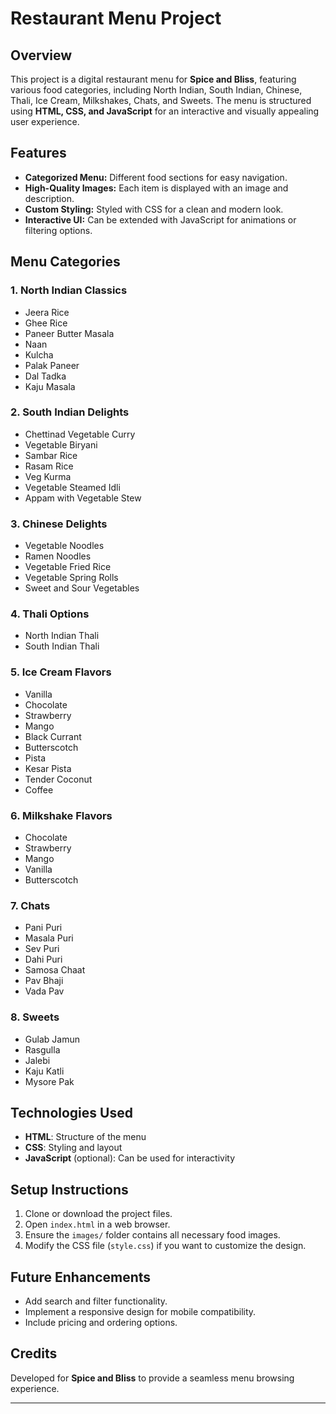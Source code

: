 # Restaurant Menu Project

## Overview
This project is a digital restaurant menu for **Spice and Bliss**, featuring various food categories, including North Indian, South Indian, Chinese, Thali, Ice Cream, Milkshakes, Chats, and Sweets. The menu is structured using **HTML, CSS, and JavaScript** for an interactive and visually appealing user experience.

## Features
- **Categorized Menu:** Different food sections for easy navigation.
- **High-Quality Images:** Each item is displayed with an image and description.
- **Custom Styling:** Styled with CSS for a clean and modern look.
- **Interactive UI:** Can be extended with JavaScript for animations or filtering options.

## Menu Categories
### 1. North Indian Classics
- Jeera Rice
- Ghee Rice
- Paneer Butter Masala
- Naan
- Kulcha
- Palak Paneer
- Dal Tadka
- Kaju Masala

### 2. South Indian Delights
- Chettinad Vegetable Curry
- Vegetable Biryani
- Sambar Rice
- Rasam Rice
- Veg Kurma
- Vegetable Steamed Idli
- Appam with Vegetable Stew

### 3. Chinese Delights
- Vegetable Noodles
- Ramen Noodles
- Vegetable Fried Rice
- Vegetable Spring Rolls
- Sweet and Sour Vegetables

### 4. Thali Options
- North Indian Thali
- South Indian Thali

### 5. Ice Cream Flavors
- Vanilla
- Chocolate
- Strawberry
- Mango
- Black Currant
- Butterscotch
- Pista
- Kesar Pista
- Tender Coconut
- Coffee

### 6. Milkshake Flavors
- Chocolate
- Strawberry
- Mango
- Vanilla
- Butterscotch

### 7. Chats
- Pani Puri
- Masala Puri
- Sev Puri
- Dahi Puri
- Samosa Chaat
- Pav Bhaji
- Vada Pav

### 8. Sweets
- Gulab Jamun
- Rasgulla
- Jalebi
- Kaju Katli
- Mysore Pak

## Technologies Used
- **HTML**: Structure of the menu
- **CSS**: Styling and layout
- **JavaScript** (optional): Can be used for interactivity

## Setup Instructions
1. Clone or download the project files.
2. Open `index.html` in a web browser.
3. Ensure the `images/` folder contains all necessary food images.
4. Modify the CSS file (`style.css`) if you want to customize the design.

## Future Enhancements
- Add search and filter functionality.
- Implement a responsive design for mobile compatibility.
- Include pricing and ordering options.

## Credits
Developed for **Spice and Bliss** to provide a seamless menu browsing experience.

---


